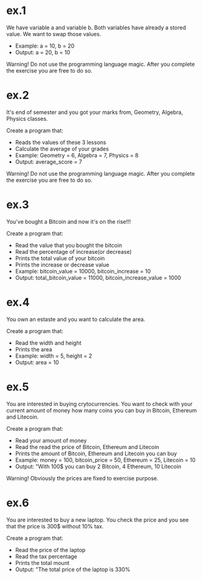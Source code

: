 # ex.1
We have variable a and variable b. Both variables have already a stored value. We want to swap those values.

* Example: a = 10, b = 20
* Output: a = 20, b = 10

Warning! Do not use the programming language magic. After you complete the exercise you are free to do so.

# ex.2
It's end of semester and you got your marks from, Geometry, Algebra, Physics classes.

Create a program that:
* Reads the values of these 3 lessons
* Calculate the average of your grades
* Example: Geometry = 6, Algebra = 7, Physics = 8
* Output: average_score = 7

Warning! Do not use the programming language magic. After you complete the exercise you are free to do so.

# ex.3
You've bought a Bitcoin and now it's on the rise!!!

Create a program that:
* Read the value that you bought the bitcoin
* Read the percentage of increase(or decrease)
* Prints the total value of your bitcoin
* Prints the increase or decrease value
* Example: bitcoin_value = 10000, bitcoin_increase = 10
* Output: total_bitcoin_value = 11000, bitcoin_increase_value = 1000

# ex.4
You own an estaste and you want to calculate the area.

Create a program that:
* Read the width and height
* Prints the area
* Example: width = 5, height = 2
* Output: area = 10

# ex.5
You are interested in buying crytocurrencies. You want to check with your current amount of money how many coins you can buy
in Bitcoin, Ethereum and Litecoin.

Create a program that:
* Read your amount of money
* Read the read the price of Bitcoin, Ethereum and Litecoin
* Prints the amount of Bitcoin, Ethereum and Litecoin you can buy
* Example: money = 100, bitcoin_price = 50, Ethereum = 25, Litecoin = 10
* Output: "With 100$ you can buy 2 Bitcoin, 4 Ethereum, 10 Litecoin

Warning! Obviously the prices are fixed to exercise purpose.

# ex.6
You are interested to buy a new laptop. You check the price and you see that the price is 300$ without 10% tax.

Create a program that:
* Read the price of the laptop
* Read the tax percentage
* Prints the total mount
* Output: "The total price of the laptop is 330%
